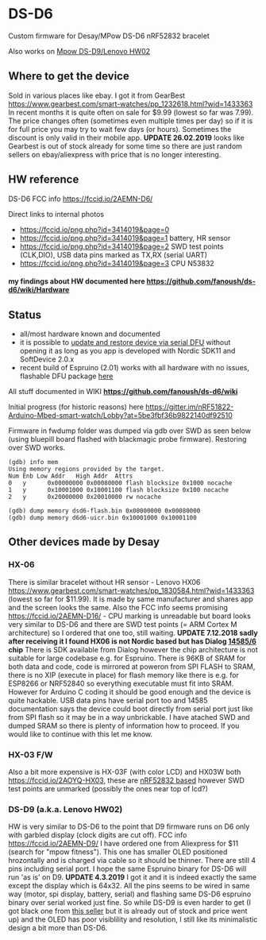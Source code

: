 # DS-D6
Custom firmware for Desay/MPow DS-D6  nRF52832 bracelet

Also works on [Mpow DS-D9/Lenovo HW02](https://fccid.io/2AEMN-D9/)

## Where to get the device

Sold in various places like  ebay. I got it from GearBest https://www.gearbest.com/smart-watches/pp_1232618.html?wid=1433363 In recent months it is quite often on sale for $9.99 (lowest so far was 7.99). The price changes often (sometimes even multiple times per day) so if it is for full price you may try to wait few days (or hours). Sometimes the discount is only valid in their mobile app. **UPDATE 26.02.2019** looks like Gearbest is out of stock already for some time so there are just random sellers on ebay/aliexpress with price that is no longer interesting. 

## HW reference
DS-D6 FCC info https://fccid.io/2AEMN-D6/

Direct links to internal photos
- https://fccid.io/png.php?id=3414019&page=0 
- https://fccid.io/png.php?id=3414019&page=1 battery, HR sensor
- https://fccid.io/png.php?id=3414019&page=2 SWD test points (CLK,DIO), USB data pins marked as TX,RX (serial UART)
- https://fccid.io/png.php?id=3414019&page=3 CPU N53832

#### my findings about HW documented here https://github.com/fanoush/ds-d6/wiki/Hardware

## Status

- all/most hardware known and documented
- it is possible to [update and restore device via serial DFU](https://github.com/fanoush/ds-d6/wiki/DFU-update) without opening it as long as you app is developed with Nordic SDK11 and SoftDevice 2.0.x
- recent build of Espruino (2.01) works with all hardware with no issues, flashable DFU package [here](https://github.com/fanoush/ds-d6/tree/master/espruino/DFU)


All stuff documented in WIKI **https://github.com/fanoush/ds-d6/wiki**

Initial progress (for historic reasons) here
https://gitter.im/nRF51822-Arduino-Mbed-smart-watch/Lobby?at=5be3fbf36b9822140df92510


Firmware in fwdump folder was dumped via gdb over SWD as seen below (using bluepill board flashed with blackmagic probe firmware). Restoring over SWD works.

```gdb
(gdb) info mem
Using memory regions provided by the target.
Num Enb Low Addr   High Addr  Attrs 
0   y      0x00000000 0x00080000 flash blocksize 0x1000 nocache 
1   y      0x10001000 0x10001100 flash blocksize 0x100 nocache 
2   y      0x20000000 0x20010000 rw nocache 

(gdb) dump memory dsd6-flash.bin 0x00000000 0x00080000
(gdb) dump memory d6d6-uicr.bin 0x10001000 0x10001100
```


## Other  devices made by Desay

### HX-06

There is similar bracelet without HR sensor - Lenovo HX06 https://www.gearbest.com/smart-watches/pp_1830584.html?wid=1433363 (lowest so far for $11.99). It is made by same manufacturer and shares app and the screen looks the same. Also the FCC info seems promising https://fccid.io/2AEMN-D16/ - CPU marking is unreadable but board looks very similar to DS-D6 and there are SWD test points (= ARM Cortex M architecture) so I ordered that one too, still waiting. **UPDATE 7.12.2018 sadly after receiving it I found HX06 is not Nordic based but has Dialog [14585/6](https://www.dialog-semiconductor.com/products/connectivity/bluetooth-low-energy/smartbond-da14585-and-da14586) chip** There is SDK available from Dialog however the chip architecture is not suitable for large codebase e.g. for Espruino.  There is 96KB of SRAM for both data and code, code is mirrored at poweron from SPI FLASH to SRAM, there is no XIP (execute in place) for flash memory like there is e.g. for ESP8266 or NRF52840 so everything executable must fit into SRAM.  However for Arduino C coding it should be good enough and the device is quite hackable. USB data pins have serial port too and 14585 documentation says the device could boot directly from serial port just like from SPI flash so it may be in a way unbrickable. I have atached SWD and dumped SRAM so there is plenty of information how to proceed. If you would like to continue with this let me know.

### HX-03 F/W
Also a bit more expensive is HX-03F (with color LCD) and HX03W both https://fccid.io/2AOYQ-HX03, these are [nRF52832 based](https://fccid.io/png.php?id=3779556&page=2) however SWD test points are unmarked (possibly the ones near top of lcd?)

### DS-D9 (a.k.a. Lenovo HW02)
HW is very similar to DS-D6 to the point that D9 firmware runs on D6 only with garbled display (clock digits are cut off). FCC info https://fccid.io/2AEMN-D9/ I have ordered one from Aliexpress for $11 (search for "mpow fitness"). This one has smaller OLED positioned hrozontally and is charged via cable so it should be thinner. There are still 4 pins including serial port. I hope the same Espruino binary for DS-D6 will run 'as is' on D9. **UPDATE 4.3.2019** I got it and it is indeed exactly the same except the display which is 64x32. All the pins seems to be wired in same way (motor, spi display, battery, serial) and flashing same DS-D6 espruino binary over serial worked just fine. So while DS-D9 is even harder to get (I got black one from [this seller](https://www.aliexpress.com/item/Mpow-Fitness-Activity-Tracker-IP67-Heart-Rate-Monitor-Smartband-Sleep-Monitor-Wristband-Call-Message-Reminder-Bracelet/32955082325.html) but it is already out of stock and price went up) and the OLED has poor visiblility and resolution, I still like its minimalistic design a bit more than DS-D6.
